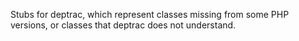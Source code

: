 Stubs for deptrac, which represent classes missing from some PHP versions, or classes
that deptrac does not understand.